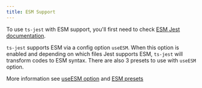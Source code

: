 ```yaml
---
title: ESM Support
---
```


To use `ts-jest` with ESM support, you'll first need to check [ESM Jest documentation](https://jestjs.io/docs/en/ecmascript-modules).

`ts-jest` supports ESM via a config option `useESM`. When this option is enabled and depending on which files Jest supports
ESM, `ts-jest` will transform codes to ESM syntax. There are also 3 presets to use with `useESM` option.
 
More information see [useESM option](options/useESM.md) and [ESM presets](presets.md)
